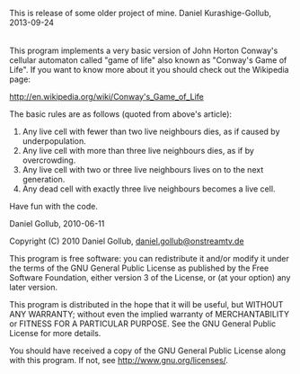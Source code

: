 This is release of some older project of mine.
Daniel Kurashige-Gollub, 2013-09-24

######

This program implements a very basic version of John Horton
Conway's cellular automaton called "game of life" also known
as "Conway's Game of Life". If you want to know more about it
you should check out the Wikipedia page:

http://en.wikipedia.org/wiki/Conway's_Game_of_Life

The basic rules are as follows (quoted from above's article):

 1. Any live cell with fewer than two live neighbours dies, as if caused by underpopulation.
 2. Any live cell with more than three live neighbours dies, as if by overcrowding.
 3. Any live cell with two or three live neighbours lives on to the next generation.
 4. Any dead cell with exactly three live neighbours becomes a live cell.

Have fun with the code.

Daniel Gollub, 2010-06-11

Copyright (C) 2010 Daniel Gollub, daniel.gollub@onstreamtv.de

This program is free software: you can redistribute it and/or modify
it under the terms of the GNU General Public License as published by
the Free Software Foundation, either version 3 of the License, or
(at your option) any later version.

This program is distributed in the hope that it will be useful,
but WITHOUT ANY WARRANTY; without even the implied warranty of
MERCHANTABILITY or FITNESS FOR A PARTICULAR PURPOSE.  See the
GNU General Public License for more details.

You should have received a copy of the GNU General Public License
along with this program.  If not, see <http://www.gnu.org/licenses/>.

